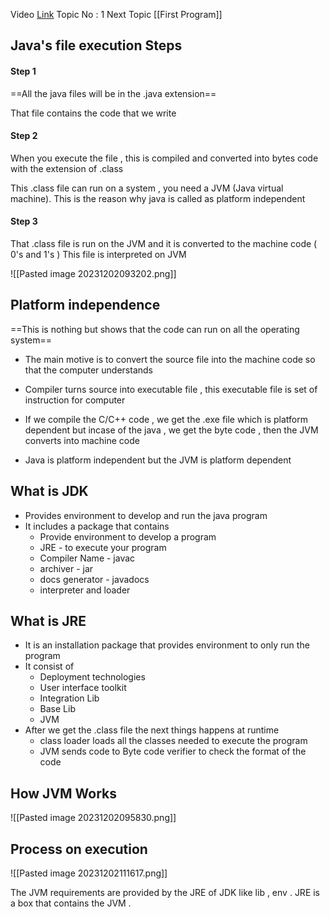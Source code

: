 Video [Link](https://youtu.be/4EP8YzcN0hQ?si=OjKwPlTzFmwAowEy)
Topic No : 1
Next Topic [[First Program]]
## Java's file execution Steps

#### Step 1

==All the java files will be in the .java extension==

That file contains the code that we write 
#### Step 2

When you execute the file , this is compiled and converted into bytes code with the extension of .class 

This .class file can run on a system , you need a JVM (Java virtual machine). This is the reason why java is called as platform independent 

#### Step 3

That .class file is run on the JVM and it is converted to the machine code ( 0's and 1's )
This file is interpreted on JVM 

![[Pasted image 20231202093202.png]]

## Platform independence

==This is nothing but shows that the code can run on all the operating system==

- The main motive is to convert the source file into the machine code so that the computer understands
- Compiler turns source into executable file , this executable file is set of instruction for computer

- If we compile the C/C++ code , we get the .exe file which is platform dependent
  but incase of the java , we get the byte code , then the JVM converts into machine code
- Java is platform independent but the JVM is platform dependent


## What is JDK

- Provides environment to develop and run the java program
- It includes a package that contains
	 - Provide environment to develop a program
	 - JRE - to execute your program
	 - Compiler Name  - javac
	 - archiver - jar
	 - docs generator - javadocs
	 - interpreter and loader

## What is JRE

- It is an installation package that provides environment to only run the program 
- It consist of 
	- Deployment technologies
	- User interface toolkit
	- Integration Lib
	- Base Lib
	- JVM
- After we get the .class file the next things happens at runtime 
	- class loader loads all the classes needed to execute the program 
	- JVM sends code to Byte code verifier to check the format of the code


## How JVM Works

![[Pasted image 20231202095830.png]]


## Process on execution

![[Pasted image 20231202111617.png]]

The JVM requirements are provided by the JRE of JDK like lib , env .
JRE is a box that contains the JVM . 